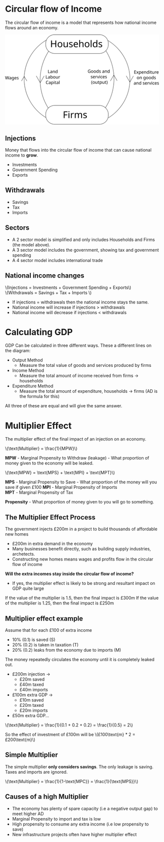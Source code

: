 # Circular flow of Income #
The circular flow of income is a model that represents how national income flows around an economy.

![Circular flow of income diagram](diagrams/circular_flow_of_income.svg#mono-black)

## Injections ##
Money that flows into the circular flow of income that can cause national income to **grow**.
- Investments
- Government Spending
- Exports

## Withdrawals ##
- Savings
- Tax
- Imports

## Sectors ##
- A 2 sector model is simplified and only includes Households and Firms (the model above).
- A 3 sector model includes the government, showing tax and government spending
- A 4 sector model includes international trade

## National income changes ##
\\(Injections = Investments + Government Spending + Exports\\)  
\\(Withdrawals = Savings + Tax + Imports \\)  

- If injections = withdrawals then the national income stays the same.
- National income will increase if injections > withdrawals
- National income will decrease if injections < withdrawals

# Calculating GDP #
GDP Can be calculated in three different ways. These a different lines on the diagram:
- Output Method
    - Measure the total value of goods and services produced by firms
- Income Method
    - Measure the total amount of income received from firms -> households
- Expenditure Method
    - Measure the total amount of expenditure, households -> firms (AD is the formula for this)

All three of these are equal and will give the same answer.

# Multiplier Effect #
The multiplier effect of the final impact of an injection on an economy.

\\(\text{Multiplier} = \frac{1}{MPW}\\)

**MPW** - Marginal Propensity to Withdraw (leakage) - What proportion of money given to the economy will be leaked.

\\(\text{MPW} = \text{MPS} + \text{MPI} + \text{MPT}\\)

**MPS** - Marginal Propensity to Save - What proportion of the money will you save if given £100
**MPI** - Marginal Propensity of Imports  
**MPT** - Marginal Propensity of Tax

**Propensity** - What proportion of money given to you will go to something.

## The Multiplier Effect Process ##
The government injects £200m in a project to build thousands of affordable new homes
- £200m in extra demand in the economy
- Many businesses benefit directly, such as building supply industries, archetects.
- Constructing new homes means wages and profits flow in the circular flow of income

**Will the extra incomes stay inside the circular flow of income?**
- If yes, the multiplier effect is likely to be strong and resultant impact on GDP quite large

If the value of the multiplier is 1.5, then the final impact is £300m
If the value of the multiplier is 1.25, then the final impact is £250m

## Multiplier effect example ##
Assume that for each £100 of extra income
- 10% (0.1) is saved (S)
- 20% (0.2) is taken in taxation (T)
- 20% (0.2) leaks from the economy due to imports (M)

The money repeatedly circulates the economy until it is completely leaked out.
- £200m injection ->
  - £20m saved
  - £40m taxed
  - £40m imports
- £100m extra GDP ->
  - £10m saved
  - £20m taxed
  - £20m imports
- £50m extra GDP...

\\(\text{Multiplier} = \frac{1}{0.1 + 0.2 + 0.2} = \frac{1}{0.5} = 2\\)

So the effect of investment of £100m will be
\\(£100\text{m} * 2 = £200\text{m}\\)

## Simple Multiplier ##
The simple multiplier **only considers savings**. The only leakage is saving. Taxes and imports are ignored.

\\(\text{Multiplier} = \frac{1}{1-\text{MPC}} = \frac{1}{\text{MPS}}\\)

## Causes of a high Multiplier ##
- The economy has plenty of spare capacity (i.e a negative output gap) to meet higher AD
- Marginal Propensity to import and tax is low
- High propensity to consume any extra income (i.e low propensity to save)
- New infrastructure projects often have higher multiplier effect
